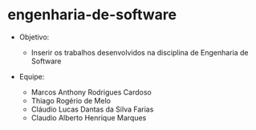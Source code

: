 # engenharia-de-software

- Objetivo:
  - Inserir os trabalhos desenvolvidos na disciplina de Engenharia de Software

- Equipe:
  - Marcos Anthony Rodrigues Cardoso
  - Thiago Rogério de Melo
  - Cláudio Lucas Dantas da Silva Farias
  - Claudio Alberto Henrique Marques
